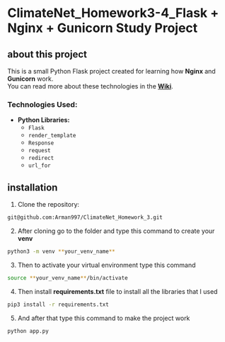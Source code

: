 # ClimateNet_Homework3-4_Flask + Nginx + Gunicorn Study Project 

## about this project

This is a small Python Flask project created for learning how **Nginx** and **Gunicorn** work.  
You can read more about these technologies in the **[Wiki](https://github.com/Arman997/ClimateNet_Homework_3/wiki/Setup-Gunicorn)**.

### Technologies Used:  

- **Python Libraries:**  
  - `Flask`  
  - `render_template`  
  - `Response`  
  - `request`  
  - `redirect`  
  - `url_for`

## installation

1. Clone the repository:

```sh
git@github.com:Arman997/ClimateNet_Homework_3.git
```

2. After cloning go to the folder and type this command to create your **venv**

```sh
python3 -m venv **your_venv_name**
```

3. Then to activate your virtual environment type this command

```sh
source **your_venv_name**/bin/activate 
```

4. Then install **requirements.txt** file to install all the libraries that I used

```sh
pip3 install -r requirements.txt
```

5. And after that type this command to make the project work

```sh
python app.py
```

